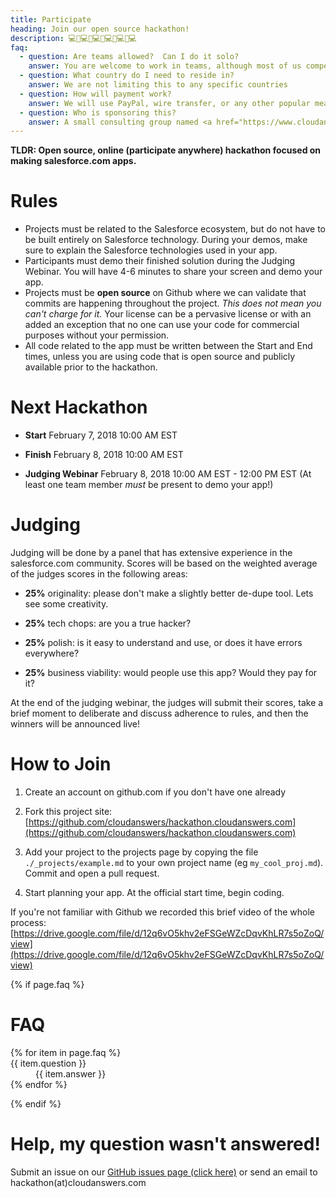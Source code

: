 ```yaml
---
title: Participate
heading: Join our open source hackathon!
description: 💻🍕💻🍕💻🍕💻🍕💻🍕💻
faq:
  - question: Are teams allowed?  Can I do it solo?
    answer: You are welcome to work in teams, although most of us compete solo.
  - question: What country do I need to reside in?
    answer: We are not limiting this to any specific countries
  - question: How will payment work?
    answer: We will use PayPal, wire transfer, or any other popular means of funds transfer
  - question: Who is sponsoring this?
    answer: A small consulting group named <a href="https://www.cloudanswers.com">CloudAnswers.com</a>
---
```


<strong>TLDR: Open source, online (participate anywhere) hackathon focused on making salesforce.com apps.</strong>

# Rules

- Projects must be related to the Salesforce ecosystem, but do not have to be built entirely on Salesforce technology. During your demos, make sure to explain the Salesforce technologies used in your app.
- Participants must demo their finished solution during the Judging Webinar. You will have 4-6 minutes to share your screen and demo your app.
- Projects must be **open source** on Github where we can validate that commits are happening throughout the project. _This does not mean you can't charge for it._ Your license can be a pervasive license or with an added an exception that no one can use your code for commercial purposes without your permission.
- All code related to the app must be written between the Start and End times, unless you are using code that is open source and publicly available prior to the hackathon. 

# Next Hackathon

- **Start** February 7, 2018 10:00 AM EST

- **Finish** February 8, 2018 10:00 AM EST

- **Judging Webinar** February 8, 2018 10:00 AM EST - 12:00 PM EST (At least one team member _must_ be present to demo your app!)

# Judging

Judging will be done by a panel that has extensive experience in the salesforce.com community. Scores will be based on the weighted average of the judges scores in the following areas:

  - **25%** originality: please don't make a slightly better de-dupe tool. Lets see some creativity.

  - **25%** tech chops: are you a true hacker? 

  - **25%** polish: is it easy to understand and use, or does it have errors everywhere?

  - **25%** business viability: would people use this app? Would they pay for it?

At the end of the judging webinar, the judges will submit their scores, take a brief moment to deliberate and discuss adherence to rules, and then the winners will be announced live!

# How to Join

1. Create an account on github.com if you don't have one already

2. Fork this project site: [https://github.com/cloudanswers/hackathon.cloudanswers.com](https://github.com/cloudanswers/hackathon.cloudanswers.com)

3. Add your project to the projects page by copying the file `./_projects/example.md` to your own project name (eg `my_cool_proj.md`). Commit and open a pull request. 

4. Start planning your app. At the official start time, begin coding.

If you're not familiar with Github we recorded this brief video of the whole process: <Br/>
[https://drive.google.com/file/d/12q6vO5khv2eFSGeWZcDqvKhLR7s5oZoQ/view](https://drive.google.com/file/d/12q6vO5khv2eFSGeWZcDqvKhLR7s5oZoQ/view)

{% if page.faq %}

# FAQ

<dl class="faq">
  {% for item in page.faq %}
  <div>
    <dt>{{ item.question }}</dt>
    <dd>{{ item.answer }}</dd>
  </div>
  {% endfor %}
</dl>
{% endif %}

# Help, my question wasn't answered!

Submit an issue on our [GitHub issues page (click here)](https://github.com/cloudanswers/hackathon.cloudanswers.com/issues) or send an email to hackathon(at)cloudanswers.com
